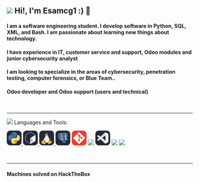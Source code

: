 <h2><img src="https://media4.giphy.com/media/v1.Y2lkPTc5MGI3NjExODNvdnJxemxwY2RjbDJ3NmQ2Y2tpMDVreWszcXhxZWl0bHp3d3ZrcCZlcD12MV9pbnRlcm5hbF9naWZfYnlfaWQmY3Q9Zw/sIIhZliB2McAo/giphy.gif" height="20"> Hi!, I'm Esamcg1 :) 👋</h2>

<h4>I am a software engineering student. I develop software in Python, SQL, XML, and Bash. I am passionate about learning new things about technology.</h4>
<h4>I have experience in IT, customer service and support, Odoo modules and junior cybersecurity analyst</h4>
<h4>I am looking to specialize in the areas of cybersecurity, penetration testing, computer forensics, or Blue Team..</h4>

<h4>Odoo developer and Odoo support (users and technical)</h4>

<br> <hr>

<img src = "https://media2.giphy.com/media/QssGEmpkyEOhBCb7e1/giphy.gif?cid=ecf05e47a0n3gi1bfqntqmob8g9aid1oyj2wr3ds3mg700bl&rid=giphy.gif" width = 32px> Languages and Tools:

<p align="certer"> 
  <a href="https://www.python.org/"><img src="https://github.com/tandpfun/skill-icons/blob/main/icons/Python-Dark.svg" height="40" weight="40" /> </a> 
  <a href="https://www.w3schools.com/bash/"><img src="https://github.com/tandpfun/skill-icons/blob/main/icons/Bash-Dark.svg" height="40" weight="40" /> </a> 
  <a href="https://ubuntu.com/"><img src="https://github.com/tandpfun/skill-icons/blob/main/icons/Linux-Dark.svg" height="40" weight="40" /> </a> 
  <a href=""><img src="https://github.com/tandpfun/skill-icons/blob/main/icons/PostgreSQL-Dark.svg" height="40" weight="40" /></a> 
  <a href="https://git-scm.com/"><img src="https://github.com/tandpfun/skill-icons/blob/main/icons/Git.svg" height="40" weight="40" /></a> 
  <a href=""><img src="https://www.mytecbits.com/wp-content/uploads/SQL.png" height="40" weight="40" /></a> 
  <a href="https://code.visualstudio.com/"><img src="https://github.com/tandpfun/skill-icons/blob/main/icons/VSCode-Dark.svg" height="40" weight="40" /></a> 
  <a href="https://www.odoo.com/es"><img src="https://odoocdn.com/openerp_website/static/src/img/assets/png/odoo_logo_inverted.png" height="40" weight="40" /></a> 
  <a href="https://www.w3schools.com/xml/"><img src="https://store-images.s-microsoft.com/image/apps.48440.13577598322234508.1d235eb2-911b-4c78-8afc-12b9846b8b7d.06263e25-c9c6-471b-818a-a043a4f2e076" height="40" weight="40" /> </a> 
</p>

<br><hr>

<h4>Machines solved on HackTheBox</h4>
